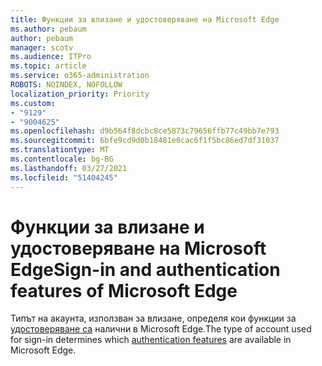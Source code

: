 ```yaml
---
title: Функции за влизане и удостоверяване на Microsoft Edge
ms.author: pebaum
author: pebaum
manager: scotv
ms.audience: ITPro
ms.topic: article
ms.service: o365-administration
ROBOTS: NOINDEX, NOFOLLOW
localization_priority: Priority
ms.custom:
- "9129"
- "9004625"
ms.openlocfilehash: d9b564f8dcbc8ce5873c79656ffb77c49bb7e793
ms.sourcegitcommit: 6bfe9cd9d0b18481e0cac6f1f5bc86ed7df31037
ms.translationtype: MT
ms.contentlocale: bg-BG
ms.lasthandoff: 03/27/2021
ms.locfileid: "51404245"
---
```

# <a name="sign-in-and-authentication-features-of-microsoft-edge"></a><span data-ttu-id="57961-102">Функции за влизане и удостоверяване на Microsoft Edge</span><span class="sxs-lookup"><span data-stu-id="57961-102">Sign-in and authentication features of Microsoft Edge</span></span>

<span data-ttu-id="57961-103">Типът на акаунта, използван за влизане, определя кои функции за [удостоверяване са](https://go.microsoft.com/fwlink/?linkid=2134570) налични в Microsoft Edge.</span><span class="sxs-lookup"><span data-stu-id="57961-103">The type of account used for sign-in determines which [authentication features](https://go.microsoft.com/fwlink/?linkid=2134570) are available in Microsoft Edge.</span></span>